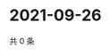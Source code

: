 # 2021-09-26

共 0 条

<!-- BEGIN WEIBO -->
<!-- 最后更新时间 Sun Sep 26 2021 02:08:46 GMT+0800 (China Standard Time) -->

<!-- END WEIBO -->
